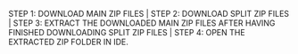 STEP 1:
DOWNLOAD MAIN ZIP FILES |
STEP 2:
DOWNLOAD SPLIT ZIP FILES |
STEP 3:
EXTRACT THE DOWNLOADED MAIN ZIP FILES AFTER HAVING FINISHED DOWNLOADING SPLIT ZIP FILES |
STEP 4:
OPEN THE EXTRACTED ZIP FOLDER IN IDE.
